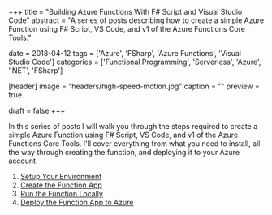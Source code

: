 +++
title = "Building Azure Functions With F# Script and Visual Studio Code"
abstract = "A series of posts describing how to create a simple Azure Function using F# Script, VS Code, and v1 of the Azure Functions Core Tools."

date = 2018-04-12
tags = ['Azure', 'FSharp', 'Azure Functions', 'Visual Studio Code']
categories = ['Functional Programming', 'Serverless', 'Azure', '.NET', 'FSharp']

[header]
image = "headers/high-speed-motion.jpg"
caption = ""
preview = true

draft = false
+++

In this series of posts I will walk you through the steps required to create a simple Azure Function using F# Script, VS Code, and v1 of the Azure Functions Core Tools.
I'll cover everything from what you need to install, all the way through creating the function, and deploying it to your Azure account.

1. [Setup Your Environment](./1-setup)
2. [Create the Function App](./2-create-function-app)
3. [Run the Function Locally](./3-running-locally)
4. [Deploy the Function App to Azure](./4-deploy-to-azure)

<br/>
<br/>
<br/>